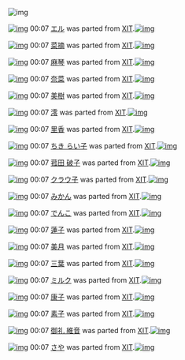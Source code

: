 ![img](http://gdrive-cdn.herokuapp.com/537b65a5bc09f0000721dda7/512px-barcode.png)

[![img](http://www.deviantsart.com/10sd2uk.png)](http://www.barcodekanojo.com/kanojo/2807340/%E3%82%A8%E3%83%AB) 00:07 [エル](http://www.barcodekanojo.com/kanojo/2807340/%E3%82%A8%E3%83%AB) was parted from [XIT](http://www.barcodekanojo.com/kanojo/2807340/%E3%82%A8%E3%83%AB).[![img](http://www.deviantsart.com/815jg6.jpeg)](http://www.barcodekanojo.com/user/209348/XIT) 

[![img](http://www.deviantsart.com/c68u9u.png)](http://www.barcodekanojo.com/kanojo/2810278/%E8%8F%9C%E6%91%98) 00:07 [菜摘](http://www.barcodekanojo.com/kanojo/2810278/%E8%8F%9C%E6%91%98) was parted from [XIT](http://www.barcodekanojo.com/kanojo/2810278/%E8%8F%9C%E6%91%98).[![img](http://www.deviantsart.com/815jg6.jpeg)](http://www.barcodekanojo.com/user/209348/XIT) 

[![img](http://www.deviantsart.com/1urqsh9.png)](http://www.barcodekanojo.com/kanojo/2838025/%E9%BA%BB%E7%90%B4) 00:07 [麻琴](http://www.barcodekanojo.com/kanojo/2838025/%E9%BA%BB%E7%90%B4) was parted from [XIT](http://www.barcodekanojo.com/kanojo/2838025/%E9%BA%BB%E7%90%B4).[![img](http://www.deviantsart.com/815jg6.jpeg)](http://www.barcodekanojo.com/user/209348/XIT) 

[![img](http://www.deviantsart.com/vle0fm.png)](http://www.barcodekanojo.com/kanojo/2877932/%E5%A5%88%E8%8F%9C) 00:07 [奈菜](http://www.barcodekanojo.com/kanojo/2877932/%E5%A5%88%E8%8F%9C) was parted from [XIT](http://www.barcodekanojo.com/kanojo/2877932/%E5%A5%88%E8%8F%9C).[![img](http://www.deviantsart.com/815jg6.jpeg)](http://www.barcodekanojo.com/user/209348/XIT) 

[![img](http://www.deviantsart.com/2sj47gt.png)](http://www.barcodekanojo.com/kanojo/2876487/%E7%BE%8E%E6%A8%B9) 00:07 [美樹](http://www.barcodekanojo.com/kanojo/2876487/%E7%BE%8E%E6%A8%B9) was parted from [XIT](http://www.barcodekanojo.com/kanojo/2876487/%E7%BE%8E%E6%A8%B9).[![img](http://www.deviantsart.com/815jg6.jpeg)](http://www.barcodekanojo.com/user/209348/XIT) 

[![img](http://www.deviantsart.com/338msbl.png)](http://www.barcodekanojo.com/kanojo/2854259/%E6%BE%AA) 00:07 [澪](http://www.barcodekanojo.com/kanojo/2854259/%E6%BE%AA) was parted from [XIT](http://www.barcodekanojo.com/kanojo/2854259/%E6%BE%AA).[![img](http://www.deviantsart.com/815jg6.jpeg)](http://www.barcodekanojo.com/user/209348/XIT) 

[![img](http://www.deviantsart.com/3io43n.png)](http://www.barcodekanojo.com/kanojo/2869662/%E9%87%8C%E9%A6%99) 00:07 [里香](http://www.barcodekanojo.com/kanojo/2869662/%E9%87%8C%E9%A6%99) was parted from [XIT](http://www.barcodekanojo.com/kanojo/2869662/%E9%87%8C%E9%A6%99).[![img](http://www.deviantsart.com/815jg6.jpeg)](http://www.barcodekanojo.com/user/209348/XIT) 

[![img](http://www.deviantsart.com/7n0d56.png)](http://www.barcodekanojo.com/kanojo/2573248/%E3%81%A1%E3%81%8D%20%E3%82%89%E3%81%84%E5%AD%90) 00:07 [ちき らい子](http://www.barcodekanojo.com/kanojo/2573248/%E3%81%A1%E3%81%8D%20%E3%82%89%E3%81%84%E5%AD%90) was parted from [XIT](http://www.barcodekanojo.com/kanojo/2573248/%E3%81%A1%E3%81%8D%20%E3%82%89%E3%81%84%E5%AD%90).[![img](http://www.deviantsart.com/815jg6.jpeg)](http://www.barcodekanojo.com/user/209348/XIT) 

[![img](http://www.deviantsart.com/tp3bge.png)](http://www.barcodekanojo.com/kanojo/2624884/%E8%8F%B0%E7%94%B0%20%E7%A0%B4%E5%AD%90) 00:07 [菰田 破子](http://www.barcodekanojo.com/kanojo/2624884/%E8%8F%B0%E7%94%B0%20%E7%A0%B4%E5%AD%90) was parted from [XIT](http://www.barcodekanojo.com/kanojo/2624884/%E8%8F%B0%E7%94%B0%20%E7%A0%B4%E5%AD%90).[![img](http://www.deviantsart.com/815jg6.jpeg)](http://www.barcodekanojo.com/user/209348/XIT) 

[![img](http://www.deviantsart.com/1veb09p.png)](http://www.barcodekanojo.com/kanojo/23814/%E3%82%AF%E3%83%A9%E3%82%A6%E5%AD%90) 00:07 [クラウ子](http://www.barcodekanojo.com/kanojo/23814/%E3%82%AF%E3%83%A9%E3%82%A6%E5%AD%90) was parted from [XIT](http://www.barcodekanojo.com/kanojo/23814/%E3%82%AF%E3%83%A9%E3%82%A6%E5%AD%90).[![img](http://www.deviantsart.com/815jg6.jpeg)](http://www.barcodekanojo.com/user/209348/XIT) 

[![img](http://www.deviantsart.com/3gh7f5g.png)](http://www.barcodekanojo.com/kanojo/2648275/%E3%81%BF%E3%81%8B%E3%82%93) 00:07 [みかん](http://www.barcodekanojo.com/kanojo/2648275/%E3%81%BF%E3%81%8B%E3%82%93) was parted from [XIT](http://www.barcodekanojo.com/kanojo/2648275/%E3%81%BF%E3%81%8B%E3%82%93).[![img](http://www.deviantsart.com/815jg6.jpeg)](http://www.barcodekanojo.com/user/209348/XIT) 

[![img](http://www.deviantsart.com/1tm9jqf.png)](http://www.barcodekanojo.com/kanojo/2571050/%E3%81%A7%E3%82%93%E3%81%93) 00:07 [でんこ](http://www.barcodekanojo.com/kanojo/2571050/%E3%81%A7%E3%82%93%E3%81%93) was parted from [XIT](http://www.barcodekanojo.com/kanojo/2571050/%E3%81%A7%E3%82%93%E3%81%93).[![img](http://www.deviantsart.com/815jg6.jpeg)](http://www.barcodekanojo.com/user/209348/XIT) 

[![img](http://www.deviantsart.com/24vuor8.png)](http://www.barcodekanojo.com/kanojo/2859963/%E8%93%AE%E5%AD%90) 00:07 [蓮子](http://www.barcodekanojo.com/kanojo/2859963/%E8%93%AE%E5%AD%90) was parted from [XIT](http://www.barcodekanojo.com/kanojo/2859963/%E8%93%AE%E5%AD%90).[![img](http://www.deviantsart.com/815jg6.jpeg)](http://www.barcodekanojo.com/user/209348/XIT) 

[![img](http://www.deviantsart.com/2rt95i6.png)](http://www.barcodekanojo.com/kanojo/2861450/%E7%BE%8E%E6%9C%88) 00:07 [美月](http://www.barcodekanojo.com/kanojo/2861450/%E7%BE%8E%E6%9C%88) was parted from [XIT](http://www.barcodekanojo.com/kanojo/2861450/%E7%BE%8E%E6%9C%88).[![img](http://www.deviantsart.com/815jg6.jpeg)](http://www.barcodekanojo.com/user/209348/XIT) 

[![img](http://www.deviantsart.com/3ufdsng.png)](http://www.barcodekanojo.com/kanojo/2877953/%E4%B8%89%E8%91%89) 00:07 [三葉](http://www.barcodekanojo.com/kanojo/2877953/%E4%B8%89%E8%91%89) was parted from [XIT](http://www.barcodekanojo.com/kanojo/2877953/%E4%B8%89%E8%91%89).[![img](http://www.deviantsart.com/815jg6.jpeg)](http://www.barcodekanojo.com/user/209348/XIT) 

[![img](http://www.deviantsart.com/j5ojia.png)](http://www.barcodekanojo.com/kanojo/18055/%E3%83%9F%E3%83%AB%E3%82%AF) 00:07 [ミルク](http://www.barcodekanojo.com/kanojo/18055/%E3%83%9F%E3%83%AB%E3%82%AF) was parted from [XIT](http://www.barcodekanojo.com/kanojo/18055/%E3%83%9F%E3%83%AB%E3%82%AF).[![img](http://www.deviantsart.com/815jg6.jpeg)](http://www.barcodekanojo.com/user/209348/XIT) 

[![img](http://www.deviantsart.com/19c2h0n.png)](http://www.barcodekanojo.com/kanojo/2513055/%E5%BA%B7%E5%AD%90) 00:07 [康子](http://www.barcodekanojo.com/kanojo/2513055/%E5%BA%B7%E5%AD%90) was parted from [XIT](http://www.barcodekanojo.com/kanojo/2513055/%E5%BA%B7%E5%AD%90).[![img](http://www.deviantsart.com/815jg6.jpeg)](http://www.barcodekanojo.com/user/209348/XIT) 

[![img](http://www.deviantsart.com/1l75s9a.png)](http://www.barcodekanojo.com/kanojo/2513063/%E7%B4%A0%E5%AD%90) 00:07 [素子](http://www.barcodekanojo.com/kanojo/2513063/%E7%B4%A0%E5%AD%90) was parted from [XIT](http://www.barcodekanojo.com/kanojo/2513063/%E7%B4%A0%E5%AD%90).[![img](http://www.deviantsart.com/815jg6.jpeg)](http://www.barcodekanojo.com/user/209348/XIT) 

[![img](http://www.deviantsart.com/3midttc.png)](http://www.barcodekanojo.com/kanojo/89222/%E5%BE%A1%E7%A4%BC%20%E7%B6%AD%E9%9F%B3) 00:07 [御礼 維音](http://www.barcodekanojo.com/kanojo/89222/%E5%BE%A1%E7%A4%BC%20%E7%B6%AD%E9%9F%B3) was parted from [XIT](http://www.barcodekanojo.com/kanojo/89222/%E5%BE%A1%E7%A4%BC%20%E7%B6%AD%E9%9F%B3).[![img](http://www.deviantsart.com/815jg6.jpeg)](http://www.barcodekanojo.com/user/209348/XIT) 

[![img](http://www.deviantsart.com/2pi12kb.png)](http://www.barcodekanojo.com/kanojo/15262/%E3%81%95%E3%82%84) 00:07 [さや](http://www.barcodekanojo.com/kanojo/15262/%E3%81%95%E3%82%84) was parted from [XIT](http://www.barcodekanojo.com/kanojo/15262/%E3%81%95%E3%82%84).[![img](http://www.deviantsart.com/815jg6.jpeg)](http://www.barcodekanojo.com/user/209348/XIT) 


